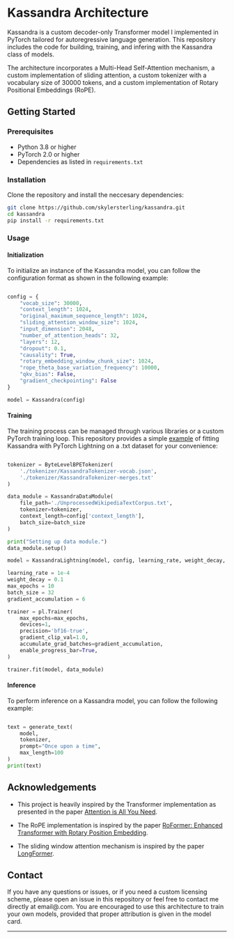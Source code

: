 # Kassandra Architecture

Kassandra is a custom decoder-only Transformer model I implemented in PyTorch tailored for autoregressive language generation. This repository includes the code for building, training, and infering with the Kassandra class of models.

The architecture incorporates a Multi-Head Self-Attention mechanism, a custom implementation of sliding attention, a custom tokenizer with a vocabulary size of 30000 tokens, and a custom implementation of Rotary Positional Embeddings (RoPE).

## Getting Started

### Prerequisites

- Python 3.8 or higher
- PyTorch 2.0 or higher
- Dependencies as listed in `requirements.txt`

### Installation

Clone the repository and install the neccesary dependencies:

```bash
git clone https://github.com/skylersterling/kassandra.git
cd kassandra
pip install -r requirements.txt
```

### Usage

#### Initialization

To initialize an instance of the Kassandra model, you can follow the configuration format as shown in the following example:

```python

config = {
    "vocab_size": 30000,
    "context_length": 1024,
    "original_maximum_sequence_length": 1024,
    "sliding_attention_window_size": 1024,
    "input_dimension": 2048,
    "number_of_attention_heads": 32,
    "layers": 12,
    "dropout": 0.1,
    "causality": True,
    "rotary_embedding_window_chunk_size": 1024,
    "rope_theta_base_variation_frequency": 10000,
    "qkv_bias": False,
    "gradient_checkpointing": False
}

model = Kassandra(config)
```

#### Training

The training process can be managed through various libraries or a custom PyTorch training loop. This repository provides a simple [example](train_example.py) of fitting Kassandra with PyTorch Lightning on a .txt dataset for your convenience:

```python

tokenizer = ByteLevelBPETokenizer(
    './tokenizer/KassandraTokenizer-vocab.json',
    './tokenizer/KassandraTokenizer-merges.txt'
)

data_module = KassandraDataModule(
    file_path='./UnprocessedWikipediaTextCorpus.txt',
    tokenizer=tokenizer,
    context_length=config['context_length'],
    batch_size=batch_size
)

print("Setting up data module.")
data_module.setup()

model = KassandraLightning(model, config, learning_rate, weight_decay, max_epochs, tokenizer)

learning_rate = 1e-4
weight_decay = 0.1
max_epochs = 10
batch_size = 32
gradient_accumulation = 6

trainer = pl.Trainer(
    max_epochs=max_epochs,
    devices=1,
    precision='bf16-true',
    gradient_clip_val=1.0,
    accumulate_grad_batches=gradient_accumulation,
    enable_progress_bar=True,
)

trainer.fit(model, data_module)

```

#### Inference

To perform inference on a Kassandra model, you can follow the following example:

```python

text = generate_text(
    model,
    tokenizer,
    prompt="Once upon a time",
    max_length=100
)
print(text)
```

## Acknowledgements

- This project is heavily inspired by the Transformer implementation as presented in the paper [Attention is All You Need](https://arxiv.org/abs/1706.03762).

- The RoPE implementation is inspired by the paper [RoFormer: Enhanced Transformer with Rotary Position Embedding](https://arxiv.org/abs/2104.09864).

- The sliding window attention mechanism is inspired by the paper [LongFormer](https://arxiv.org/pdf/2004.05150v2).

## Contact

If you have any questions or issues, or if you need a custom licensing scheme, please open an issue in this repository or feel free to contact me directly at email@.com. You are encouraged to use this architecture to train your own models, provided that proper attribution is given in the model card.

---
